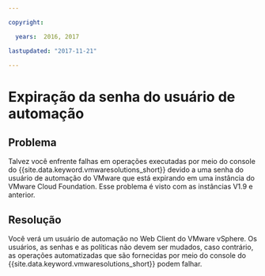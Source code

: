 ```yaml
---

copyright:

  years:  2016, 2017

lastupdated: "2017-11-21"

---
```


# Expiração da senha do usuário de automação

## Problema

Talvez você enfrente falhas em operações executadas por meio do console do {{site.data.keyword.vmwaresolutions_short}} devido a uma senha do usuário de automação do VMware que está expirando em uma instância do VMware Cloud Foundation. Esse problema é visto com as instâncias V1.9 e anterior.

## Resolução

Você verá um usuário de automação no Web Client do VMware vSphere. Os usuários, as senhas e as políticas não devem ser mudados, caso contrário, as operações automatizadas que são fornecidas por meio do console do {{site.data.keyword.vmwaresolutions_short}} podem falhar.
